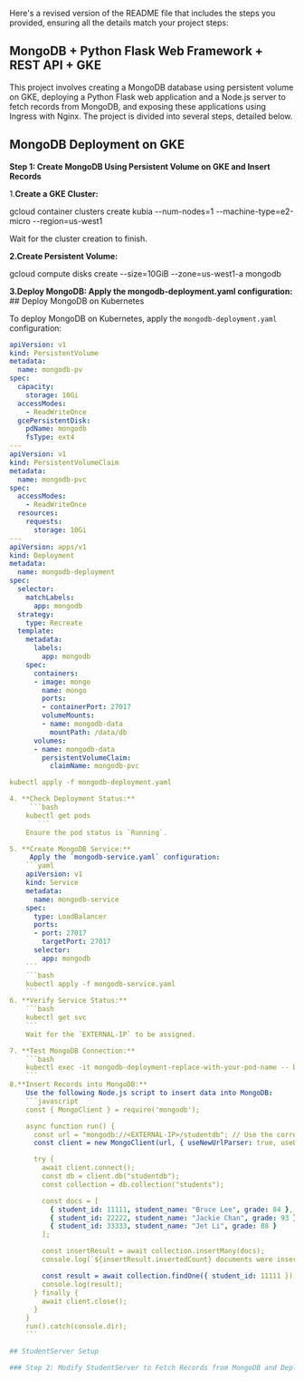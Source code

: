 Here's a revised version of the README file that includes the steps you provided, ensuring all the details match your project steps:


## MongoDB + Python Flask Web Framework + REST API + GKE ##

This project involves creating a MongoDB database using persistent volume on GKE, deploying a Python Flask web application and a Node.js server to fetch records from MongoDB, and exposing these applications using Ingress with Nginx. The project is divided into several steps, detailed below.

## MongoDB Deployment on GKE ##

**Step 1: Create MongoDB Using Persistent Volume on GKE and Insert Records**

1.**Create a GKE Cluster:**

gcloud container clusters create kubia --num-nodes=1 --machine-type=e2-micro --region=us-west1

Wait for the cluster creation to finish.

**2.Create Persistent Volume:**

gcloud compute disks create --size=10GiB --zone=us-west1-a mongodb

**3.Deploy MongoDB: Apply the mongodb-deployment.yaml configuration:**
     ## Deploy MongoDB on Kubernetes

To deploy MongoDB on Kubernetes, apply the `mongodb-deployment.yaml` configuration:

```yaml
apiVersion: v1
kind: PersistentVolume
metadata:
  name: mongodb-pv
spec:
  capacity:
    storage: 10Gi
  accessModes:
    - ReadWriteOnce
  gcePersistentDisk:
    pdName: mongodb
    fsType: ext4
---
apiVersion: v1
kind: PersistentVolumeClaim
metadata:
  name: mongodb-pvc
spec:
  accessModes:
    - ReadWriteOnce
  resources:
    requests:
      storage: 10Gi
---
apiVersion: apps/v1
kind: Deployment
metadata:
  name: mongodb-deployment
spec:
  selector:
    matchLabels:
      app: mongodb
  strategy:
    type: Recreate
  template:
    metadata:
      labels:
        app: mongodb
    spec:
      containers:
      - image: mongo
        name: mongo
        ports:
        - containerPort: 27017
        volumeMounts:
        - name: mongodb-data
          mountPath: /data/db
      volumes:
      - name: mongodb-data
        persistentVolumeClaim:
          claimName: mongodb-pvc

kubectl apply -f mongodb-deployment.yaml

4. **Check Deployment Status:**
     ```bash
    kubectl get pods
       ```
    Ensure the pod status is `Running`.

5. **Create MongoDB Service:**
     Apply the `mongodb-service.yaml` configuration:
    ```yaml
    apiVersion: v1
    kind: Service
    metadata:
      name: mongodb-service
    spec:
      type: LoadBalancer
      ports:
      - port: 27017
        targetPort: 27017
      selector:
        app: mongodb
    ```
    ```bash
    kubectl apply -f mongodb-service.yaml
    ```
6. **Verify Service Status:**
    ```bash
    kubectl get svc
    ```
    Wait for the `EXTERNAL-IP` to be assigned.

7. **Test MongoDB Connection:**
    ```bash
    kubectl exec -it mongodb-deployment-replace-with-your-pod-name -- bash
    ```
8.**Insert Records into MongoDB:**
    Use the following Node.js script to insert data into MongoDB:
    ```javascript
    const { MongoClient } = require('mongodb');

    async function run() {
      const url = "mongodb://<EXTERNAL-IP>/studentdb"; // Use the correct IP and port
      const client = new MongoClient(url, { useNewUrlParser: true, useUnifiedTopology: true });

      try {
        await client.connect();
        const db = client.db("studentdb");
        const collection = db.collection("students");

        const docs = [
          { student_id: 11111, student_name: "Bruce Lee", grade: 84 },
          { student_id: 22222, student_name: "Jackie Chan", grade: 93 },
          { student_id: 33333, student_name: "Jet Li", grade: 88 }
        ];

        const insertResult = await collection.insertMany(docs);
        console.log(`${insertResult.insertedCount} documents were inserted`);

        const result = await collection.findOne({ student_id: 11111 });
        console.log(result);
      } finally {
        await client.close();
      }
    }
    run().catch(console.dir);
    ```

## StudentServer Setup

### Step 2: Modify StudentServer to Fetch Records from MongoDB and Deploy to GKE
